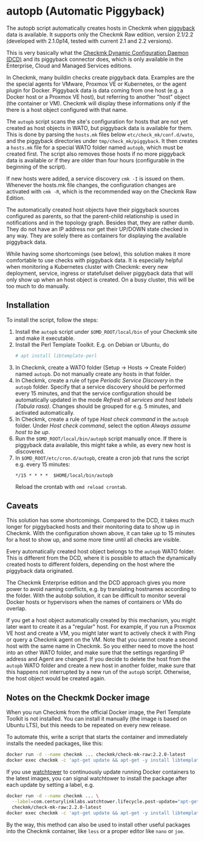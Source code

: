 # autopb (Automatic Piggyback)

The autopb script automatically creates hosts in Checkmk when
[piggyback](https://docs.checkmk.com/latest/en/piggyback.html) data
is available. It supports only the Checkmk Raw edition, version 2.1/2.2
(developed with 2.1.0p14, tested with current 2.1 and 2.2 versions).

This is very basically what the
[Checkmk Dynamic Configuration Daemon (DCD)](https://docs.checkmk.com/latest/en/dcd.html)
and its piggyback connector does, which is only available in the Enterprise, Cloud
and Managed Services editions.

In Checkmk, many buildin checks create piggyback data. Examples are the the
special agents for VMware, Proxmox VE or Kubernetes, or the agent plugin for Docker.
Piggyback data is data coming from one host (e.g. a Docker host or a Proxmox VE
host), but referring to another "host" object (the container or VM). Checkmk will
display these informations only if the there is a host object configured with
that name.

The `autopb` script scans the site's configuration for hosts that are not yet
created as host objects in WATO, but piggyback data is available for them. This
is done by parsing the `hosts.mk` files below `etc/check_mk/conf.d/wato`, and the
piggyback directories under `tmp/check_mk/piggyback`. It then creates a `hosts.mk`
file for a special WATO folder named `autopb`, which must be created first. The
script also removes those hosts if no more piggyback data is available or if
they are older than four hours (configurable in the beginning of the script).

If new hosts were added, a service discovery `cmk -I` is issued on them.
Whenever the hosts.mk file changes, the configuration changes are activated
with `cmk -R`, which is the recommended way on the Checkmk Raw Edition.

The automatically created host objects have their piggyback sources configured
as parents, so that the parent-child relationship is used in notifications and
in the topology graph. Besides that, they are rather dumb. They do not have an
IP address nor get their UP/DOWN state checked in any way. They are solely
there as containers for displaying the available piggyback data.

While having some shortcomings (see below), this solution makes it more
comfortable to use checks with piggyback data. It is especially helpful when
monitoring a Kubernetes cluster with Checkmk: every new deployment, service,
ingress or statefulset deliver piggyback data that will only show up when an
host object is created. On a busy cluster, this will be too much to do
manually.

## Installation

To install the script, follow the steps:

1. Install the `autopb` script under `$OMD_ROOT/local/bin` of your Checkmk site
   and make it executable.
2. Install the Perl Template Toolkit. E.g. on Debian or Ubuntu, do
   ```bash
   # apt install libtemplate-perl
   ```
3. In Checkmk, create a WATO folder (Setup -> Hosts -> Create Folder) named
   `autopb`. Do not manually create any hosts in that folder.
4. In Checkmk, create a rule of type _Periodic Service Discovery_ in the
   `autopb` folder. Specify that a service discovery should be performed
   every 15 minutes, and that the service configuration should be automatically
   updated in the mode _Refresh all services and host labels (Tabula rasa)_.
   Changes should be grouped for e.g. 5 minutes, and activated automatically.
5. In Checkmk, create a rule of type _Host check command_ in the `autopb` folder.
   Under _Host check command_, select the option _Always assume host to be up_.
6. Run the `$OMD_ROOT/local/bin/autopb` script manually once. If there is piggyback
   data available, this might take a while, as every new host is discovered.
7. In `$OMD_ROOT/etc/cron.d/autopb`, create a cron job that runs the script e.g.
   every 15 minutes:
   ```
   */15 * * * *  $HOME/local/bin/autopb
   ```
   Reload the crontab with `omd reload crontab`.

## Caveats

This solution has some shortcomings. Compared to the DCD, it takes much longer
for piggybacked hosts and their monitoring data to show up in Checkmk. With the
configuration shown above, it can take up to 15 minutes for a host to show up,
and some more time until all checks are visible.

Every automatically created host object belongs to the `autopb` WATO folder.
This is different from the DCD, where it is possible to attach the dynamically
created hosts to different folders, depending on the host where the piggyback
data originated.

The Checkmk Enterprise edition and the DCD approach gives you more power to avoid
naming conflicts, e.g. by translating hostnames according to the folder. With
the autobp solution, it can be difficult to monitor several Docker hosts or
hypervisors when the names of containers or VMs do overlap.

If you get a host object automatically created by this mechanism, you might
later want to create it as a "regular" host. For example, if you run a
Proxmox VE host and create a VM, you might later want to actively check it with
Ping or query a Checkmk agent on the VM. Note that you cannot create a second
host with the same name in Checkmk. So you either need to move the host into an
other WATO folder, and make sure that the settings regarding IP address and
Agent are changed. If you decide to delete the host from the `autopb` WATO folder
and create a new host in another folder, make sure that this happens not interrupted
by a new run of the `autopb` script. Otherwise, the host object would be created
again.

## Notes on the Checkmk Docker image

When you run Checkmk from the official Docker image, the Perl Template Toolkit
is not installed. You can install it manually (the image is based on Ubuntu LTS),
but this needs to be repeated on every new release.

To automate this, write a script that starts the container and immediately
installs the needed packages, like this:

```bash
docker run -d --name checkmk ... checkmk/check-mk-raw:2.2.0-latest
docker exec checkmk -c 'apt-get update && apt-get -y install libtemplate-perl'
```

If you use [watchtower](https://containrrr.dev/watchtower/) to continuously update
running Docker containers to the latest images, you can signal watchtower to install
the package after each update by setting a label, e.g.

```bash
docker run -d --name checkmk ... \
  --label=com.centurylinklabs.watchtower.lifecycle.post-update="apt-get update && apt-get -y install libtemplate-perl" \
  checkmk/check-mk-raw:2.2.0-latest
docker exec checkmk -c 'apt-get update && apt-get -y install libtemplate-perl'
```

By the way, this method can also be used to install other useful packages into the
Checkmk container, like `less` or a proper editor like `nano` or `joe`.

